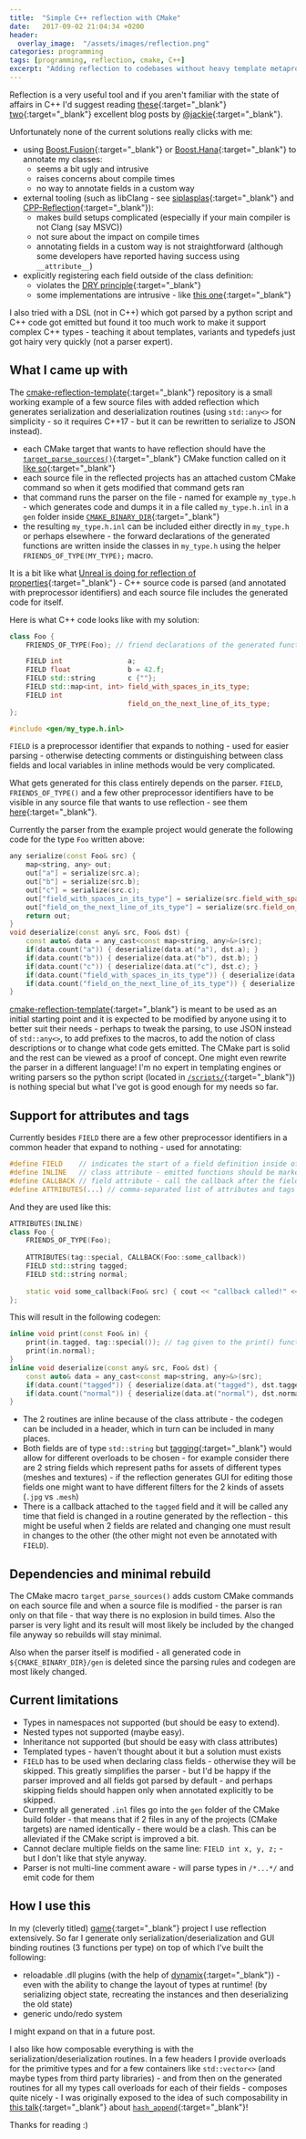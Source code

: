 ```yaml
---
title:  "Simple C++ reflection with CMake"
date:   2017-09-02 21:04:34 +0200
header:
  overlay_image:  "/assets/images/reflection.png"
categories: programming
tags: [programming, reflection, cmake, C++]
excerpt: "Adding reflection to codebases without heavy template metaprogramming or external tools such as LibClang"
---
```


Reflection is a very useful tool and if you aren't familiar with the state of affairs in C++ I'd suggest reading [these](http://jackieokay.com/2017/04/13/reflection1.html){:target="_blank"} [two](http://jackieokay.com/2017/05/06/reflection2.html){:target="_blank"} excellent blog posts by [@jackie](https://twitter.com/jackayline){:target="_blank"}.

Unfortunately none of the current solutions really clicks with me:
- using [Boost.Fusion](http://www.boost.org/doc/libs/1_65_0/libs/fusion/doc/html/fusion/adapted/define_struct.html){:target="_blank"} or [Boost.Hana](http://www.boost.org/doc/libs/1_65_0/libs/hana/doc/html/index.html#tutorial-introspection-adapting){:target="_blank"} to annotate my classes:
    - seems a bit ugly and intrusive
    - raises concerns about compile times
    - no way to annotate fields in a custom way
- external tooling (such as libClang - see [siplasplas](https://github.com/Manu343726/siplasplas){:target="_blank"} and [CPP-Reflection](https://github.com/AustinBrunkhorst/CPP-Reflection){:target="_blank"}):
    - makes build setups complicated (especially if your main compiler is not Clang (say MSVC))
    - not sure about the impact on compile times
    - annotating fields in a custom way is not straightforward (although some developers have reported having success using ```__attribute__```)
- explicitly registering each field outside of the class definition:
    - violates the [DRY principle](https://en.wikipedia.org/wiki/Don%27t_repeat_yourself){:target="_blank"}
    - some implementations are intrusive - like [this one](https://github.com/simonask/reflect){:target="_blank"}

I also tried with a DSL (not in C++) which got parsed by a python script and C++ code got emitted but found it too much work to make it support complex C++ types - teaching it about templates, variants and typedefs just got hairy very quickly (not a parser expert).

## What I came up with

The [cmake-reflection-template](https://github.com/onqtam/cmake-reflection-template){:target="_blank"} repository is a small working example of a few source files with added reflection which generates serialization and deserialization routines (using ```std::any<>``` for simplicity - so it requires C++17 - but it can be rewritten to serialize to JSON instead).

- each CMake target that wants to have reflection should have the [```target_parse_sources()```](https://github.com/onqtam/cmake-reflection-template/blob/master/scripts/utils.cmake#L16){:target="_blank"} CMake function called on it [like so](https://github.com/onqtam/cmake-reflection-template/blob/master/CMakeLists.txt#L10){:target="_blank"}
- each source file in the reflected projects has an attached custom CMake command so when it gets modified that command gets ran
- that command runs the parser on the file - named for example ```my_type.h``` - which generates code and dumps it in a file called ```my_type.h.inl``` in a ```gen``` folder inside [```CMAKE_BINARY_DIR```](https://cmake.org/cmake/help/latest/variable/CMAKE_BINARY_DIR.html){:target="_blank"}
- the resulting ```my_type.h.inl``` can be included either directly in ```my_type.h``` or perhaps elsewhere - the forward declarations of the generated functions are written inside the classes in ```my_type.h``` using the helper ```FRIENDS_OF_TYPE(MY_TYPE);``` macro.

It is a bit like what [Unreal is doing for reflection of properties](https://www.unrealengine.com/en-US/blog/unreal-property-system-reflection){:target="_blank"} - C++ source code is parsed (and annotated with preprocessor identifiers) and each source file includes the generated code for itself.

Here is what C++ code looks like with my solution:

```c++
class Foo {
    FRIENDS_OF_TYPE(Foo); // friend declarations of the generated functions

    FIELD int                a;
    FIELD float              b = 42.f;
    FIELD std::string        c {""};
    FIELD std::map<int, int> field_with_spaces_in_its_type;
    FIELD int
                             field_on_the_next_line_of_its_type;
};

#include <gen/my_type.h.inl>
```

```FIELD``` is a preprocessor identifier that expands to nothing - used for easier parsing - otherwise detecting comments or distinguishing between class fields and local variables in inline methods would be very complicated.

What gets generated for this class entirely depends on the parser. ```FIELD```, ```FRIENDS_OF_TYPE()``` and a few other preprocessor identifiers have to be visible in any source file that wants to use reflection - see them [here](https://github.com/onqtam/cmake-reflection-template/blob/master/src/common.h#L10-L19){:target="_blank"}.

Currently the parser from the example project would generate the following code for the type ```Foo``` written above:

```c++
any serialize(const Foo& src) {
    map<string, any> out;
    out["a"] = serialize(src.a);
    out["b"] = serialize(src.b);
    out["c"] = serialize(src.c);
    out["field_with_spaces_in_its_type"] = serialize(src.field_with_spaces_in_its_type);
    out["field_on_the_next_line_of_its_type"] = serialize(src.field_on_the_next_line_of_its_type);
    return out;
}
void deserialize(const any& src, Foo& dst) {
    const auto& data = any_cast<const map<string, any>&>(src);
    if(data.count("a")) { deserialize(data.at("a"), dst.a); }
    if(data.count("b")) { deserialize(data.at("b"), dst.b); }
    if(data.count("c")) { deserialize(data.at("c"), dst.c); }
    if(data.count("field_with_spaces_in_its_type")) { deserialize(data.at("field_with_spaces_in_its_type"), dst.field_with_spaces_in_its_type); }
    if(data.count("field_on_the_next_line_of_its_type")) { deserialize(data.at("field_on_the_next_line_of_its_type"), dst.field_on_the_next_line_of_its_type); }
}
```

[cmake-reflection-template](https://github.com/onqtam/cmake-reflection-template){:target="_blank"} is meant to be used as an initial starting point and it is expected to be modified by anyone using it to better suit their needs - perhaps to tweak the parsing, to use JSON instead of ```std::any<>```, to add prefixes to the macros, to add the notion of class descriptions or to change what code gets emitted. The CMake part is solid and the rest can be viewed as a proof of concept. One might even rewrite the parser in a different language! I'm no expert in templating engines or writing parsers so the python script (located in [```/scripts/```](https://github.com/onqtam/cmake-reflection-template/tree/master/scripts){:target="_blank"}) is nothing special but what I've got is good enough for my needs so far.

## Support for attributes and tags

Currently besides ```FIELD``` there are a few other preprocessor identifiers in a common header that expand to nothing - used for annotating:

```c++
#define FIELD    // indicates the start of a field definition inside of a type
#define INLINE   // class attribute - emitted functions should be marked as inline
#define CALLBACK // field attribute - call the callback after the field changes
#define ATTRIBUTES(...) // comma-separated list of attributes and tags into this
```

And they are used like this:

```c++
ATTRIBUTES(INLINE)
class Foo {
    FRIENDS_OF_TYPE(Foo);
    
    ATTRIBUTES(tag::special, CALLBACK(Foo::some_callback))
    FIELD std::string tagged;
    FIELD std::string normal;
    
    static void some_callback(Foo& src) { cout << "callback called!" << endl; }
};
```

This will result in the following codegen:

```c++
inline void print(const Foo& in) {
    print(in.tagged, tag::special()); // tag given to the print() function
    print(in.normal);
}
inline void deserialize(const any& src, Foo& dst) {
    const auto& data = any_cast<const map<string, any>&>(src);
    if(data.count("tagged")) { deserialize(data.at("tagged"), dst.tagged); Foo::some_callback(dst); }
    if(data.count("normal")) { deserialize(data.at("normal"), dst.normal); }
}
```

- The 2 routines are inline because of the class attribute - the codegen can be included in a header, which in turn can be included in many places.
- Both fields are of type ```std::string``` but [tagging](https://github.com/onqtam/cmake-reflection-template/blob/master/src/common.h#L22){:target="_blank"} would allow for different overloads to be chosen - for example consider there are 2 string fields which represent paths for assets of different types (meshes and textures) - if the reflection generates GUI for editing those fields one might want to have different filters for the 2 kinds of assets (```.jpg``` vs ```.mesh```)
- There is a callback attached to the ```tagged``` field and it will be called any time that field is changed in a routine generated by the reflection - this might be useful when 2 fields are related and changing one must result in changes to the other (the other might not even be annotated with ```FIELD```).

## Dependencies and minimal rebuild

The CMake macro ```target_parse_sources()``` adds custom CMake commands on each source file and when a source file is modified - the parser is ran only on that file - that way there is no explosion in build times. Also the parser is very light and its result will most likely be included by the changed file anyway so rebuilds will stay minimal.

Also when the parser itself is modified - all generated code in ```${CMAKE_BINARY_DIR}/gen``` is deleted since the parsing rules and codegen are most likely changed.

## Current limitations

- Types in namespaces not supported (but should be easy to extend).
- Nested types not supported (maybe easy).
- Inheritance not supported (but should be easy with class attributes)
- Templated types - haven't thought about it but a solution must exists
- ```FIELD``` has to be used when declaring class fields - otherwise they will be skipped. This greatly simplifies the parser - but I'd be happy if the parser improved and all fields got parsed by default - and perhaps skipping fields should happen only when annotated explicitly to be skipped.
- Currently all generated ```.inl``` files go into the ```gen``` folder of the CMake build folder - that means that if 2 files in any of the projects (CMake targets) are named identically - there would be a clash. This can be alleviated if the CMake script is improved a bit.
- Cannot declare multiple fields on the same line: ```FIELD int x, y, z;``` - but I don't like that style anyway.
- Parser is not multi-line comment aware - will parse types in ```/*...*/``` and emit code for them

## How I use this

In my (cleverly titled) [game](https://github.com/onqtam/game){:target="_blank"} project I use reflection extensively. So far I generate only serialization/deserialization and GUI binding routines (3 functions per type) on top of which I've built the following:

- reloadable .dll plugins (with the help of [dynamix](https://github.com/iboB/dynamix){:target="_blank"}) - even with the ability to change the layout of types at runtime! (by serializing object state, recreating the instances and then deserializing the old state)
- generic undo/redo system

I might expand on that in a future post.

I also like how composable everything is with the serialization/deserialization routines. In a few headers I provide overloads for the primitive types and for a few containers like ```std::vector<>``` (and maybe types from third party libraries) - and from then on the generated routines for all my types call overloads for each of their fields - composes quite nicely - I was originally exposed to the idea of such composability in [this talk](https://www.youtube.com/watch?v=Njjp_MJsgt8){:target="_blank"} about [```hash_append```](https://github.com/HowardHinnant/hash_append){:target="_blank"}!

Thanks for reading :)
